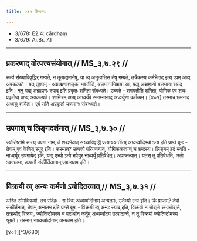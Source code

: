 ```yaml
---
title: २३१ टिप्पन्यः

---
```

- 3/678: E2,4: cārdhaṃ
- 3/679: Ai.Br. 7.1

____________________________________________


## प्रकरणाद् वोत्पत्त्यसंयोगात् // MS_३,७.२९ //

सत्यं संख्याविवृद्धिर् गम्यते, न तूत्पद्यमानेषु, या त्व् अनुत्पत्तिस् तेषु गम्यते, तत्रैकस्य कर्मभेदाद् इत्य् एवम् अप्य् अवकल्पते। यत् तूक्तम् - अब्राह्मणाशङ्का भवतीति, यजमानाभिप्राया सा, यद्य् अब्राह्मणो यजमानः स्याद् इति। ननु यद्य् अब्राह्मणः स्याद् इति प्रकृतः शमिता संबध्यते। उच्यते - शमयतीति शमिता, यौगिक एष शब्दः प्रकृतेष्व् अप्य् अवकल्पते। शामित्रम् अप्य् आध्वर्यवे समाम्नानाद् अध्वर्युणा कर्तव्यम्। [४०१] तस्माच् छमनाद् अध्वर्युः शमिता। एवं सति अप्रकृतो यजमानः संबन्ध्यते।


____________________________________________


## उपगाश् च लिङ्गदर्शनात् // MS_३,७.३० //

ज्योतिष्टोमे सन्त्य् उपगा नाम, ते शब्दभेदात् संख्याविवृद्धिं प्रत्याययन्तीत्य् अध्वर्य्वादिभ्यो ऽन्य इति प्राप्ते ब्रूमः - तेषाम् एव केचित् स्युर् इति। कस्मात्? उत्पत्तौ परिगणनात्, यौगिककत्वाच् च शब्दस्य। लिङ्गम् इदं भवति - नाध्वर्युर् उपगायेद् इति, यद्य् एभ्यो ऽन्ये भवेयुर् नाध्वर्युं प्रतिषेधेत्। अप्राप्तत्वात्। यतस् तु प्रतिषेधति, अतो ऽवगछामः, उत्पत्तौ संकीर्तितानाम् एवान्यतम इति।


____________________________________________


## विक्रयी त्व् अन्यः कर्मणो ऽचोदितत्वात् // MS_३,७.३१ //

अस्ति सोमविक्रयी, तत्र संदेहः - स किम् अध्वर्य्वादीनाम् अन्यतमः, उतैभ्यो ऽन्य इति। किं प्राप्तम्? तेषां संकीर्तनात्, तेषाम् अन्यतम इति प्राप्ते ब्रूमः - विक्रयी त्व् अन्यः स्याद् इति, विक्रयो न चोद्यते क्रयचोद्यते, तत्रार्थाद् विक्रयः, ज्योतिष्टोमस्य च पदार्थान् कर्तुम् अध्वर्य्वादय उत्पाद्यन्ते, न तु विक्रयो ज्योतिष्टोमस्य श्रूयते। तस्मान् नाध्वर्य्वादीनाम् अन्यतम इति।

[४०२][^3/680]
